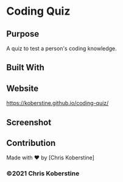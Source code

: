 # Coding Quiz

## Purpose
A quiz to test a person's coding knowledge. 

## Built With


## Website
https://koberstine.github.io/coding-quiz/

## Screenshot


## Contribution
Made with ❤️ by [Chris Koberstine]

### ©️2021 Chris Koberstine

